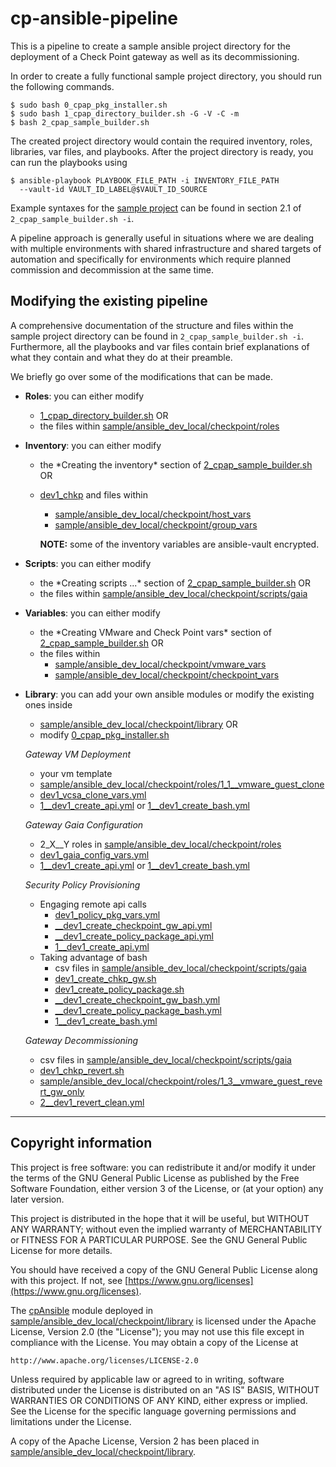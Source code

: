 # cp-ansible-pipeline
This is a pipeline to create a sample ansible project directory for the
deployment of a Check Point gateway as well as its decommissioning.

In order to create a fully functional sample project directory, 
you should run the following commands.
```
$ sudo bash 0_cpap_pkg_installer.sh
$ sudo bash 1_cpap_directory_builder.sh -G -V -C -m
$ bash 2_cpap_sample_builder.sh
```
The created project directory would contain the required inventory, 
roles, libraries, var files, and playbooks. After the project directory 
is ready, you can run the playbooks using
```
$ ansible-playbook PLAYBOOK_FILE_PATH -i INVENTORY_FILE_PATH
  --vault-id VAULT_ID_LABEL@$VAULT_ID_SOURCE
```
Example syntaxes for the [sample project](sample/ansible_dev_local/checkpoint)
can be found in section 2.1 of `2_cpap_sample_builder.sh -i`.

A pipeline approach is generally useful in situations where we are
dealing with multiple environments with shared infrastructure and
shared targets of automation and specifically for environments which
require planned commission and decommission at the same time.


## Modifying the existing pipeline
A comprehensive documentation of the structure and files within the
sample project directory can be found in `2_cpap_sample_builder.sh
-i`. Furthermore, all the playbooks and var files contain brief
explanations of what they contain and what they do at their
preamble.

We briefly go over some of the modifications that can be made.
- **Roles**: you can either modify  
  - [1_cpap_directory_builder.sh](1_cpap_directory_builder.sh) OR
  - the files within [sample/ansible_dev_local/checkpoint/roles](sample/ansible_dev_local/checkpoint/roles)

- **Inventory**: you can either modify
  - the \*Creating the inventory\* section of [2_cpap_sample_builder.sh](2_cpap_sample_builder.sh) OR
  - [dev1_chkp](sample/ansible_dev_local/checkpoint/dev1_chkp) and files within
    - [sample/ansible_dev_local/checkpoint/host_vars](sample/ansible_dev_local/checkpoint/host_vars)
    - [sample/ansible_dev_local/checkpoint/group_vars](sample/ansible_dev_local/checkpoint/group_vars)

    **NOTE:** some of the inventory variables are ansible-vault encrypted.

- **Scripts**: you can either modify
  - the \*Creating scripts ...\* section of [2_cpap_sample_builder.sh](2_cpap_sample_builder.sh) OR
  - the files within [sample/ansible_dev_local/checkpoint/scripts/gaia](sample/ansible_dev_local/checkpoint/scripts/gaia)

- **Variables**: you can either modify
  - the \*Creating VMware and Check Point vars\* section of [2_cpap_sample_builder.sh](2_cpap_sample_builder.sh) OR
  - the files within 
    - [sample/ansible_dev_local/checkpoint/vmware_vars](sample/ansible_dev_local/checkpoint/vmware_vars)
    - [sample/ansible_dev_local/checkpoint/checkpoint_vars](sample/ansible_dev_local/checkpoint/checkpoint_vars)

- **Library**: you can add your own ansible modules or modify the existing ones inside 
  - [sample/ansible_dev_local/checkpoint/library](sample/ansible_dev_local/checkpoint/library) OR
  - modify [0_cpap_pkg_installer.sh](0_cpap_pkg_installer.sh)
  
  *Gateway VM Deployment*
  - your vm template
  - [sample/ansible_dev_local/checkpoint/roles/1_1__vmware_guest_clone](sample/ansible_dev_local/checkpoint/roles/1_1__vmware_guest_clone)
  - [dev1_vcsa_clone_vars.yml](sample/ansible_dev_local/checkpoint/vmware_vars/dev1_vcsa_clone_vars.yml)
  - [1__dev1_create_api.yml](sample/ansible_dev_local/checkpoint/1__dev1_create_api.yml) or 
    [1__dev1_create_bash.yml](sample/ansible_dev_local/checkpoint/1__dev1_create_bash.yml)
  
  *Gateway Gaia Configuration*
  - 2_X__Y roles in [sample/ansible_dev_local/checkpoint/roles](sample/ansible_dev_local/checkpoint/roles)
  - [dev1_gaia_config_vars.yml](sample/ansible_dev_local/checkpoint/checkpoint_vars/dev1_gaia_config_vars.yml)
  - [1__dev1_create_api.yml](sample/ansible_dev_local/checkpoint/1__dev1_create_api.yml) or 
    [1__dev1_create_bash.yml](sample/ansible_dev_local/checkpoint/1__dev1_create_bash.yml)

  *Security Policy Provisioning*
  - Engaging remote api calls
    - [dev1_policy_pkg_vars.yml](sample/ansible_dev_local/checkpoint/checkpoint_vars/dev1_policy_pkg_vars.yml)
    - [__dev1_create_checkpoint_gw_api.yml](sample/ansible_dev_local/checkpoint/sub_chkp/__dev1_create_checkpoint_gw_api.yml)
    - [__dev1_create_policy_package_api.yml](sample/ansible_dev_local/checkpoint/sub_chkp/__dev1_create_policy_package_api.yml)
    - [1__dev1_create_api.yml](sample/ansible_dev_local/checkpoint/1__dev1_create_api.yml)
  - Taking advantage of bash
    - csv files in [sample/ansible_dev_local/checkpoint/scripts/gaia](sample/ansible_dev_local/checkpoint/scripts/gaia)
    - [dev1_create_chkp_gw.sh](sample/ansible_dev_local/checkpoint/scripts/gaia/dev1_create_chkp_gw.sh)
    - [dev1_create_policy_package.sh](sample/ansible_dev_local/checkpoint/scripts/gaia/dev1_create_policy_package.sh)
    - [__dev1_create_checkpoint_gw_bash.yml](sample/ansible_dev_local/checkpoint/sub_chkp/__dev1_create_checkpoint_gw_bash.yml)
    - [__dev1_create_policy_package_bash.yml](sample/ansible_dev_local/checkpoint/sub_chkp/__dev1_create_policy_package_bash.yml)
    - [1__dev1_create_bash.yml](sample/ansible_dev_local/checkpoint/1__dev1_create_bash.yml)

  *Gateway Decommissioning*
  - csv files in [sample/ansible_dev_local/checkpoint/scripts/gaia](sample/ansible_dev_local/checkpoint/scripts/gaia)
  - [dev1_chkp_revert.sh](sample/ansible_dev_local/checkpoint/scripts/gaia/dev1_chkp_revert.sh)
  - [sample/ansible_dev_local/checkpoint/roles/1_3__vmware_guest_revert_gw_only](sample/ansible_dev_local/checkpoint/roles/1_3__vmware_guest_revert_gw_only)
  - [2__dev1_revert_clean.yml](sample/ansible_dev_local/checkpoint/2__dev1_revert_clean.yml)

---
## Copyright information
This project is free software: you can redistribute it and/or modify it
under the terms of the GNU General Public License as published by the Free
Software Foundation, either version 3 of the License, or (at your option)
any later version.

This project is distributed in the hope that it will be useful, but WITHOUT
ANY WARRANTY; without even the implied warranty of MERCHANTABILITY or
FITNESS FOR A PARTICULAR PURPOSE. See the GNU General Public License for
more details.

You should have received a copy of the GNU General Public License along
with this project.  If not, see [https://www.gnu.org/licenses](https://www.gnu.org/licenses).

The [cpAnsible](https://github.com/CheckPointSW/cpAnsible) module deployed in 
[sample/ansible_dev_local/checkpoint/library](sample/ansible_dev_local/checkpoint/library)
is licensed under the Apache License, Version 2.0 (the "License");
you may not use this file except in compliance with the License.
You may obtain a copy of the License at

    http://www.apache.org/licenses/LICENSE-2.0

Unless required by applicable law or agreed to in writing, software
distributed under the License is distributed on an "AS IS" BASIS,
WITHOUT WARRANTIES OR CONDITIONS OF ANY KIND, either express or implied.
See the License for the specific language governing permissions and
limitations under the License.

A copy of the Apache License, Version 2 has been placed in [sample/ansible_dev_local/checkpoint/library](sample/ansible_dev_local/checkpoint/library).
